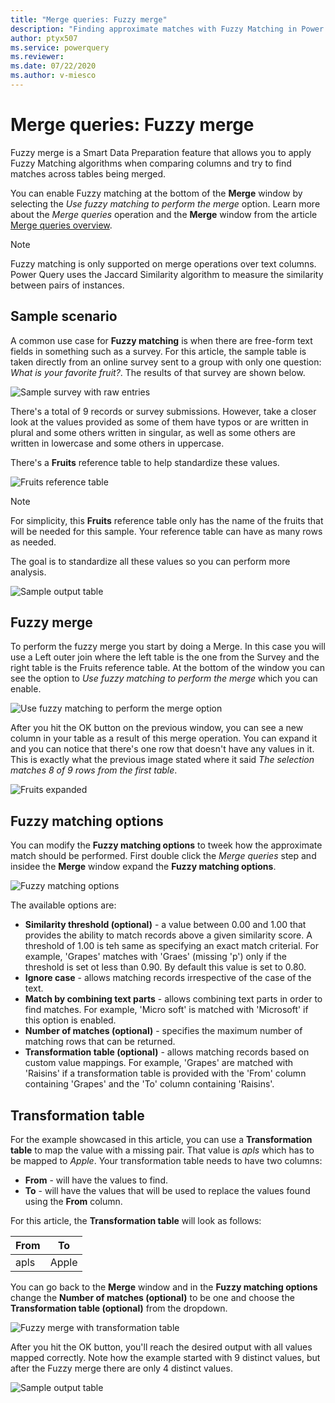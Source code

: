 ```yaml
---
title: "Merge queries: Fuzzy merge"
description: "Finding approximate matches with Fuzzy Matching in Power Query's merge operations"
author: ptyx507
ms.service: powerquery
ms.reviewer: 
ms.date: 07/22/2020
ms.author: v-miesco
---
```

# Merge queries: Fuzzy merge

Fuzzy merge is a Smart Data Preparation feature that allows you to apply Fuzzy Matching algorithms when comparing columns and try to find matches across tables being merged. 

You can enable Fuzzy matching at the bottom of the **Merge** window by selecting the *Use fuzzy matching to perform the merge* option. Learn more about the *Merge queries* operation and the **Merge** window from the article [Merge queries overview](merge-queries-overview.md).

>[!NOTE]
>Fuzzy matching is only supported on merge operations over text columns. Power Query uses the Jaccard Similarity algorithm to measure the similarity between pairs of instances. 

## Sample scenario

A common use case for **Fuzzy matching** is when there are free-form text fields in something such as a survey. For this article, the sample table is taken directly from an online survey sent to a group with only one question: *What is your favorite fruit?*. The results of that survey are shown below.

![Sample survey with raw entries](images/me-merge-fuzzy-matching-sample-table.png)

There's a total of 9 records or survey submissions. However, take a closer look at the values provided as some of them have typos or are written in plural and some others written in singular, as well as some others are written in lowercase and some others in uppercase.

There's a **Fruits** reference table to help standardize these values.

![Fruits reference table](images/me-merge-fuzzy-matching-sample-reference-table.png)

>[!NOTE]
>For simplicity, this **Fruits** reference table only has the name of the fruits that  will be needed for this sample. Your reference table can have as many rows as needed.

The goal is to standardize all these values so you can perform more analysis.

![Sample output table](images/me-merge-fuzzy-matching-sample-output-table.png)

## Fuzzy merge

To perform the fuzzy merge you start by doing a Merge. In this case you will use a Left outer join where the left table is the one from the Survey and the right table is the Fruits reference table. At the bottom of the window you can see the option to *Use fuzzy matching to perform the merge* which you can enable.

![Use fuzzy matching to perform the merge option](images/me-merge-fuzzy-matching-simple-merge-window.png)

After you hit the OK button on the previous window, you can see a new column in your table as a result of this merge operation. You can expand it and you can notice that there's one row that doesn't have any values in it. This is exactly what the previous image stated where it said *The selection matches 8 of 9 rows from the first table*.

![Fruits expanded](images/me-merge-fuzzy-matching-expand-no-transform-table.png)

## Fuzzy matching options

You can modify the **Fuzzy matching options** to tweek how the approximate match should be performed. First double click the *Merge queries* step and insidee the **Merge** window expand the **Fuzzy matching options**.

![Fuzzy matching options](images/me-merge-fuzzy-matching-options.png)

The available options are:
* **Similarity threshold (optional)** - a value between 0.00 and 1.00 that provides the ability to match records above a given similarity score. A threshold of 1.00 is teh same as specifying an exact match criterial. For example, 'Grapes' matches with 'Graes' (missing 'p') only if the threshold is set ot less than 0.90. By default this value is set to 0.80.
* **Ignore case** - allows matching records irrespective of the case of the text.
* **Match by combining text parts** - allows combining text parts in order to find matches. For example, 'Micro soft' is matched with 'Microsoft' if this option is enabled.
* **Number of matches (optional)** - specifies the maximum number of matching rows that can be returned.
* **Transformation table (optional)** - allows matching records based on custom value mappings. For example, 'Grapes' are matched with 'Raisins' if a transformation table is provided with the 'From' column containing 'Grapes' and the 'To' column containing 'Raisins'.

## Transformation table

For the example showcased in this article, you can use a **Transformation table** to map the value with a missing pair. That value is *apls* which has to be mapped to *Apple*. Your transformation table needs to have two columns:

* **From** - will have the values to find.
* **To** - will have the values that will be used to replace the values found using the **From** column.

For this article, the **Transformation table** will look as follows:

|From|To|
|---|---|
|apls|Apple|

You can go back to the **Merge** window and in the **Fuzzy matching options** change the **Number of matches (optional)** to be one and choose the **Transformation table (optional)** from the dropdown.

![Fuzzy merge with transformation table](images/me-merge-fuzzy-matching-custom-merge-window.png)

After you hit the OK button, you'll reach the desired output with all values mapped correctly. Note how the example started with 9 distinct values, but after the Fuzzy merge there are only 4 distinct values.

![Sample output table](images/me-merge-fuzzy-matching-sample-output-table.png)
